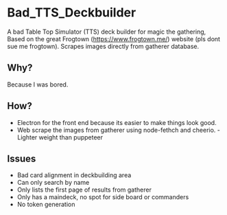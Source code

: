 # Bad_TTS_Deckbuilder

A bad Table Top Simulator (TTS) deck builder for magic the gathering, Based on the great Frogtown (https://www.frogtown.me/) website (pls dont sue me frogtown). Scrapes images directly from gatherer database.

<h2>Why?</h2>

Because I was bored.

<h2>How?</h2>

 - Electron for the front end because its easier to make things look good.
 - Web scrape the images from gatherer using node-fethch and cheerio.
   -Lighter weight than puppeteer
 
<h2>Issues</h2>

 - Bad card alignment in deckbuilding area
 - Can only search by name
 - Only lists the first page of results from gatherer
 - Only has a maindeck, no spot for side board or commanders
 - No token generation
